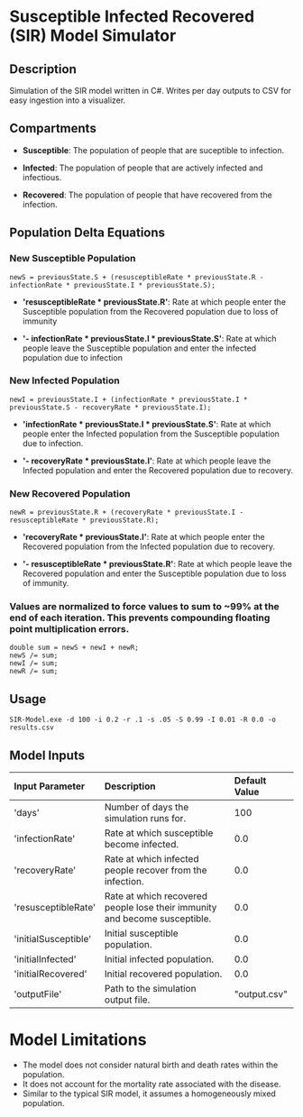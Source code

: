 # Susceptible Infected Recovered (SIR) Model Simulator

## Description

Simulation of the SIR model written in C#. Writes per day outputs to CSV for easy ingestion into a visualizer.

## Compartments
- **Susceptible**: The population of people that are suceptible to infection.

- **Infected**: The population of people that are actively infected and infectious.

- **Recovered**: The population of people that have recovered from the infection.

## Population Delta Equations
### New Susceptible Population
	newS = previousState.S + (resusceptibleRate * previousState.R - infectionRate * previousState.I * previousState.S);

- **'resusceptibleRate * previousState.R'**: Rate at which people enter the Susceptible population from the Recovered population due to loss of immunity

- **'\- infectionRate * previousState.I * previousState.S'**: Rate at which people leave the Susceptible population and enter the infected population due to infection

### New Infected Population
	newI = previousState.I + (infectionRate * previousState.I * previousState.S - recoveryRate * previousState.I);

- **'infectionRate * previousState.I * previousState.S'**: Rate at which people enter the Infected population from the Susceptible population due to infection.

- **'\- recoveryRate * previousState.I'**: Rate at which people leave the Infected population and enter the Recovered population due to recovery.

### New Recovered Population
	newR = previousState.R + (recoveryRate * previousState.I - resusceptibleRate * previousState.R);

- **'recoveryRate * previousState.I'**: Rate at which people enter the Recovered population from the Infected population due to recovery.

- **'\- resusceptibleRate * previousState.R'**: Rate at which people leave the Recovered population and enter the Susceptible population due to loss of immunity.

### Values are normalized to force values to sum to ~99% at the end of each iteration. This prevents compounding floating point multiplication errors.
	double sum = newS + newI + newR;
    newS /= sum;
    newI /= sum;
    newR /= sum;

## Usage
	SIR-Model.exe -d 100 -i 0.2 -r .1 -s .05 -S 0.99 -I 0.01 -R 0.0 -o results.csv

## Model Inputs
| Input Parameter | Description | Default Value |
| :--- | :--- | :--- |
| 'days' | Number of days the simulation runs for. | 100 |
| 'infectionRate' | Rate at which susceptible become infected. | 0.0 |
| 'recoveryRate' | Rate at which infected people recover from the infection. | 0.0 |
| 'resusceptibleRate' | Rate at which recovered people lose their immunity and become susceptible. | 0.0 |
| 'initialSusceptible' | Initial susceptible population. | 0.0 |
| 'initialInfected' | Initial infected population. | 0.0 |
| 'initialRecovered' | Initial recovered population. | 0.0 |
| 'outputFile' | Path to the simulation output file. | "output.csv" |

# Model Limitations
- The model does not consider natural birth and death rates within the population.
- It does not account for the mortality rate associated with the disease.
- Similar to the typical SIR model, it assumes a homogeneously mixed population.